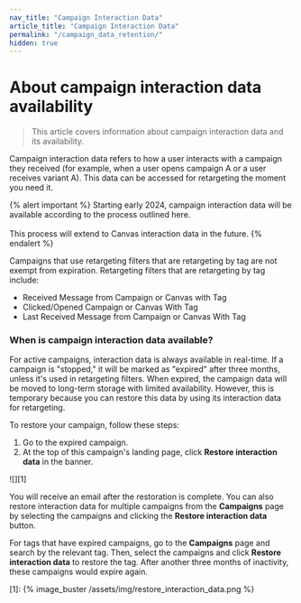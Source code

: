 ```yaml
---
nav_title: "Campaign Interaction Data"
article_title: "Campaign Interaction Data"
permalink: "/campaign_data_retention/"
hidden: true
---
```


# About campaign interaction data availability

> This article covers information about campaign interaction data and its availability.

Campaign interaction data refers to how a user interacts with a campaign they received (for example, when a user opens campaign A or a user receives variant A). This data can be accessed for retargeting the moment you need it.

{% alert important %}
Starting early 2024, campaign interaction data will be available according to the process outlined here.<br><br>This process will extend to Canvas interaction data in the future.
{% endalert %}

Campaigns that use retargeting filters that are retargeting by tag are not exempt from expiration. Retargeting filters that are retargeting by tag include:

* Received Message from Campaign or Canvas with Tag
* Clicked/Opened Campaign or Canvas With Tag
* Last Received Message from Campaign or Canvas With Tag

### When is campaign interaction data available?

For active campaigns, interaction data is always available in real-time. If a campaign is "stopped," it will be marked as "expired" after three months, unless it's used in retargeting filters. When expired, the campaign data will be moved to long-term storage with limited availability. However, this is temporary because you can restore this data by using its interaction data for retargeting. 

To restore your campaign, follow these steps:

1. Go to the expired campaign.
2. At the top of this campaign's landing page, click **Restore interaction data** in the banner.

![][1]

You will receive an email after the restoration is complete. You can also restore interaction data for multiple campaigns from the **Campaigns** page by selecting the campaigns and clicking the **Restore interaction data** button.

For tags that have expired campaigns, go to the **Campaigns** page and search by the relevant tag. Then, select the campaigns and click **Restore interaction data** to restore the tag. After another three months of inactivity, these campaigns would expire again.

[1]: {% image_buster /assets/img/restore_interaction_data.png %}
